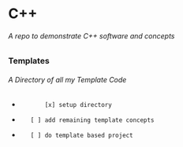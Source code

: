 #  C++ <br/>
###### A repo to demonstrate C++ software and concepts
###	Templates
######       A Directory of all my Template Code
-	         [x] setup directory
-		 [ ] add remaining template concepts
-		 [ ] do template based project
